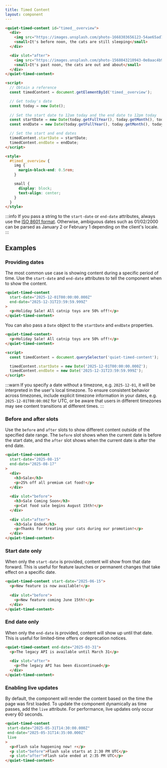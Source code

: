 ```yaml
---
title: Timed Content
layout: component
---
```


```html {.example}
<quiet-timed-content id="timed__overview">
  <div>
    <img src="https://images.unsplash.com/photo-1668303656123-54ae65ad75ee?q=80&w=2818&auto=format&fit=crop&ixlib=rb-4.1.0&ixid=M3wxMjA3fDB8MHxwaG90by1wYWdlfHx8fGVufDB8fHx8fA%3D%3D" alt="A cat curled up asleep in the moonlight">
    <small>It's before noon, the cats are still sleeping</small>
  </div>

  <div slot="after">
    <img src="https://images.unsplash.com/photo-1568043210943-0e8aac4b9734?q=80&w=3540&auto=format&fit=crop&ixlib=rb-4.1.0&ixid=M3wxMjA3fDB8MHxwaG90by1wYWdlfHx8fGVufDB8fHx8fA%3D%3D" alt="A cat laying in the daylight">
    <small>It's past noon, the cats are out and about</small>
  </div>
</quiet-timed-content>

<script>
  // Obtain a reference
  const timedContent = document.getElementById('timed__overview');

  // Get today's date
  const today = new Date();
  
  // Set the start date to 12am today and the end date to 12pm today
  const startDate = new Date(today.getFullYear(), today.getMonth(), today.getDate(), 0, 0, 0);
  const endDate = new Date(today.getFullYear(), today.getMonth(), today.getDate(), 12, 0, 0);

  // Set the start and end dates
  timedContent.startDate = startDate;
  timedContent.endDate = endDate;
</script>

<style>
  #timed__overview {
    img {
      margin-block-end: 0.5rem;
    }

    small {
      display: block;
      text-align: center;
    }
  }
</style>
```

:::info
If you pass a string to the `start-date` or `end-date` attributes, always use the [ISO 8601 format](https://developer.mozilla.org/en-US/docs/Web/JavaScript/Reference/Global_Objects/Date/toISOString). Otherwise, ambiguous dates such as 01/02/2000 can be parsed as January 2 or February 1 depending on the client's locale.
:::

## Examples

### Providing dates

The most common use case is showing content during a specific period of time. Use the `start-date` and `end-date` attributes to tell the component when to show the content.

```html
<quiet-timed-content 
  start-date="2025-12-01T00:00:00.000Z" 
  end-date="2025-12-31T23:59:59.999Z"
>
  <p>Holiday Sale! All catnip toys are 50% off!</p>
</quiet-timed-content>
```

You can also pass a `Date` object to the `startDate` and `endDate` properties.

```html
<quiet-timed-content>
  <p>Holiday Sale! All catnip toys are 50% off!</p>
</quiet-timed-content>

<script>
  const timedContent = document.querySelector('quiet-timed-content');

  timedContent.startDate = new Date('2025-12-01T00:00:00.000Z');
  timedContent.endDate = new Date('2025-12-31T23:59:59.999Z');
</script>
```

:::warn
If you specify a date without a timezone, e.g. `2025-12-01`, it will be interpreted in the user's local timezone. To ensure consistent behavior across timezones, include explicit timezone information in your dates, e.g. `2025-12-01T00:00:00Z` for UTC, or be aware that users in different timezones may see content transitions at different times.
:::

### Before and after slots

Use the `before` and `after` slots to show different content outside of the specified date range. The `before` slot shows when the current date is before the start date, and the `after` slot shows when the current date is after the end date.

```html
<quiet-timed-content 
  start-date="2025-08-15" 
  end-date="2025-08-17"
>
  <div>
    <h3>Sale</h3>
    <p>25% off all premium cat food!</p>
  </div>
  
  <div slot="before">
    <h3>Sale Coming Soon</h3>
    <p>Cat food sale begins August 15th!</p>
  </div>
  
  <div slot="after">
    <h3>Sale Ended</h3>
    <p>Thanks for treating your cats during our promotion!</p>
  </div>
</quiet-timed-content>
```

### Start date only

When only the `start-date` is provided, content will show from that date forward. This is useful for feature launches or permanent changes that take effect on a specific date.

```html
<quiet-timed-content start-date="2025-06-15">
  <p>New feature is now available!</p>
  
  <div slot="before">
    <p>New feature coming June 15th!</p>
  </div>
</quiet-timed-content>
```

### End date only

When only the `end-date` is provided, content will show up until that date. This is useful for limited-time offers or deprecation notices.

```html
<quiet-timed-content end-date="2025-03-31">
  <p>The legacy API is available until March 31</p>
  
  <div slot="after">
    <p>The legacy API has been discontinued</p>
  </div>
</quiet-timed-content>
```

### Enabling live updates

By default, the component will render the content based on the time the page was first loaded. To update the component dynamically as time passes, add the `live` attribute. For performance, live updates only occur every 60 seconds.

```html
<quiet-timed-content 
 start-date="2025-05-31T14:30:00.000Z" 
 end-date="2025-05-31T14:35:00.000Z"
 live
>
  <p>Flash sale happening now! ⚡</p>
  <p slot="before">Flash sale starts at 2:30 PM UTC</p>
  <p slot="after">Flash sale ended at 2:35 PM UTC</p>
</quiet-timed-content>
```
